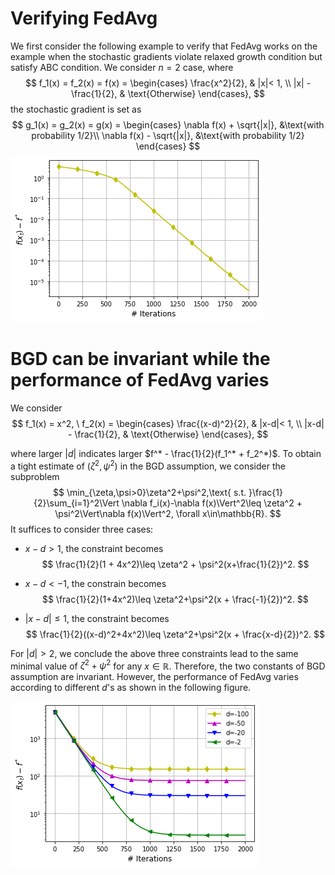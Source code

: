 # Verifying FedAvg

We first consider the following example to verify that FedAvg works on the example when the stochastic gradients violate relaxed growth condition but satisfy ABC condition. We consider $n=2$ case, where
$$
f_1(x) = f_2(x) = f(x) = \begin{cases}
\frac{x^2}{2}, & |x|< 1, \\
|x| - \frac{1}{2}, & \text{Otherwise}
\end{cases},
$$
the stochastic gradient is set as
$$
g_1(x) = g_2(x) = g(x) = \begin{cases}
\nabla f(x) + \sqrt{|x|}, &\text{with probability 1/2}\\
\nabla f(x) - \sqrt{|x|}, &\text{with probability 1/2}
\end{cases}
$$
![](ex1.png)

# BGD can be invariant while the performance of FedAvg varies

We consider 
$$
f_1(x) = x^2, \ f_2(x) = \begin{cases}
\frac{(x-d)^2}{2}, & |x-d|< 1, \\
|x-d| - \frac{1}{2}, & \text{Otherwise}
\end{cases},
$$


where larger $|d|$ indicates larger $f^* - \frac{1}{2}(f_1^* + f_2^*)$.  To obtain a tight estimate of $(\zeta^2,\psi^2)$ in the BGD assumption, we consider the subproblem
$$
\min_{\zeta,\psi>0}\zeta^2+\psi^2,\text{ s.t. }\frac{1}{2}\sum_{i=1}^2\Vert \nabla f_i(x)-\nabla f(x)\Vert^2\leq \zeta^2 + \psi^2\Vert\nabla f(x)\Vert^2, \forall x\in\mathbb{R}.
$$
It suffices to consider three cases:

* $x-d>1$, the constraint becomes
  $$
  \frac{1}{2}(1 + 4x^2)\leq \zeta^2 + \psi^2(x+\frac{1}{2})^2.
  $$

* $x-d<-1$, the constrain becomes
  $$
  \frac{1}{2}(1+4x^2)\leq \zeta^2+\psi^2(x + \frac{-1}{2})^2.
  $$

* $|x-d|\leq 1$, the constraint becomes
  $$
  \frac{1}{2}((x-d)^2+4x^2)\leq \zeta^2+\psi^2(x + \frac{x-d}{2})^2.
  $$

For $|d|>2$, we conclude the above three constraints lead to the same minimal value of $\zeta^2 +\psi^2$ for any $x\in\mathbb{R}$. Therefore, the two constants of BGD assumption are invariant. However, the performance of FedAvg varies according to different $d$'s as shown in the following figure.

![](invariant.png)

